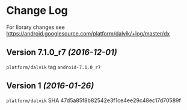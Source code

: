 Change Log
==========

For library changes see https://android.googlesource.com/platform/dalvik/+log/master/dx


Version 7.1.0_r7 *(2016-12-01)*
-------------------------------

`platform/dalvik` tag `android-7.1.0_r7`


Version 1 *(2016-01-26)*
------------------------

`platform/dalvik` SHA 47d5a85f8b82542e3f1ce4ee29c48ec17d70589f
